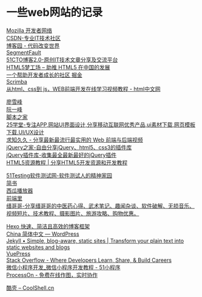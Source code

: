# 一些web网站的记录

[Mozilla 开发者网络](https://developer.mozilla.org/zh-CN/)<br>
[CSDN-专业IT技术社区](https://www.csdn.net/)<br>
[博客园 - 代码改变世界](https://www.cnblogs.com/)<br>
<a href="https://segmentfault.com/" target="_blank">SegmentFault</a><br>
[51CTO博客2.0-原创IT技术文章分享及交流平台](https://blog.51cto.com/)<br>
[HTML5梦工场 – 助推 HTML5 在中国的发展](http://www.html5dw.com/)<br>
[一个帮助开发者成长的社区 掘金](https://juejin.im/)<br>
[Scrimba](https://scrimba.com/)<br>
[从html、css到 js，WEB前端开发在线学习视频教程 - html中文网](https://www.html.cn/)<br>

[廖雪峰](https://www.liaoxuefeng.com/)<br>
[阮一峰](http://www.ruanyifeng.com/)<br>
[脚本之家](https://www.jb51.net/)<br>
[25学堂-专注APP,网站UI界面设计,分享移动互联网优秀产品,ui素材下载,网页模板下载,UI/UX设计](https://www.25xt.com/)<br>
[求知久久 - 分享最新最流行最实用的 Web 前端与后端视频](https://www.qiuzhi99.com/)<br>
[jQuery之家-自由分享jQuery、html5、css3的插件库](http://www.htmleaf.com/)<br>
[jQuery插件库-收集最全最新最好的jQuery插件](http://www.jq22.com/)<br>
[HTML5资源教程 | 分享HTML5开发资源和开发教程](https://www.html5tricks.com/)<br>

[51Testing软件测试网-软件测试人的精神家园](http://www.51testing.com/html/index.html)<br>
[简书](https://www.jianshu.com/)<br>
[西瓜播放器](http://h5player.bytedance.com/)<br>
[前端里](http://www.yyyweb.com/)<br>
[缙哥哥-分享缙哥哥的中医药心得、武术笔记、趣闻杂谈、软件破解、无损音乐、视频短片、技术教程、摄影图片、旅游攻略、购物优惠。](https://www.dujin.org/)<br>

[Hexo 快速、简洁且高效的博客框架](https://hexo.io/zh-cn/)<br>
[China 简体中文 — WordPress](https://cn.wordpress.org/)<br>
[Jekyll • Simple, blog-aware, static sites | Transform your plain text into static websites and blogs](https://jekyllrb.com/)<br>
[VuePress](https://vuepress.vuejs.org/zh/)<br>
[Stack Overflow - Where Developers Learn, Share, & Build Careers](https://stackoverflow.com/)<br>
[微信小程序开发_微信小程序开发教程 - 51小程序](http://html51.com/)<br>
[ProcessOn - 免费在线作图，实时协作](https://www.processon.com/)<br>

[酷壳 – CoolShell.cn](https://coolshell.cn/)<br>
